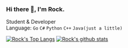 ### Hi there 👋, I'm Rock.
Student & Developer  
Language: `Go` `C#` `Python` `C++` `Java(just a little)`  

[![Rock's Top Langs](https://github-readme-stats.vercel.app/api/top-langs/?username=rockrockwhite&layout=compact&theme=onedark)](https://github.com/anuraghazra/github-readme-stats)
[![Rock's github stats](https://github-readme-stats.vercel.app/api?username=rockrockwhite)](https://github.com/anuraghazra/github-readme-stats)
